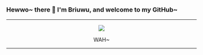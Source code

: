 ### Hewwo~ there 👋 I'm Briuwu, and welcome to my GitHub~
---
<div id="header" align="center">
  <img src="https://github.com/Briuwu7474/Briuwu7474/blob/main/inagif.gif" />
  <p>WAH~</p>
</div>

---

<!--
**Briuwu7474/Briuwu7474** is a ✨ _special_ ✨ repository because its `README.md` (this file) appears on your GitHub profile.

Here are some ideas to get you started:

- 🔭 I’m currently working on ...
- 🌱 I’m currently learning ...
- 👯 I’m looking to collaborate on ...
- 🤔 I’m looking for help with ...
- 💬 Ask me about ...
- 📫 How to reach me: ...
- 😄 Pronouns: ...
- ⚡ Fun fact: ...
-->
